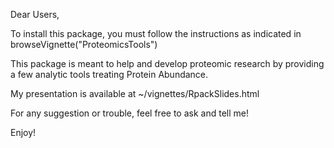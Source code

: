 Dear Users, 

To install this package, you must follow the instructions as indicated in browseVignette("ProteomicsTools")

This package is meant to help and develop proteomic research by providing a few analytic tools treating Protein Abundance. 

My presentation is available at ~/vignettes/RpackSlides.html

For any suggestion or trouble, feel free to ask and tell me!

Enjoy!
